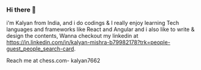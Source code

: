 ### Hi there 👋
i'm Kalyan from India, and i do codings & I really enjoy learning Tech languages and frameworks like React and Angular and i also like to write & design the contents, Wanna checkout my linkedin at https://in.linkedin.com/in/kalyan-mishra-b79982178?trk=people-guest_people_search-card.

Reach me at chess.com- kalyan7662
<!--
**thekalyan001/thekalyan001** is a ✨ _special_ ✨ repository because its `README.md` (this file) appears on your GitHub profile.

Here are some ideas to get you started:

- 🔭 I’m currently working on ...
- 🌱 I’m currently learning ...
- 👯 I’m looking to collaborate on ...
- 🤔 I’m looking for help with ...
- 💬 Ask me about ...
- 📫 How to reach me: ...
- 😄 Pronouns: ...
- ⚡ Fun fact: ...
-->

